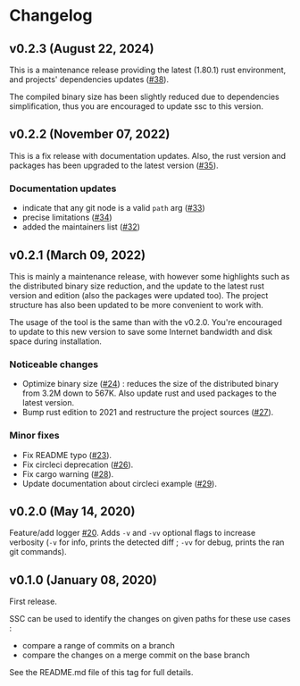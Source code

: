 # Changelog

## v0.2.3 (August 22, 2024)

This is a maintenance release providing the latest (1.80.1) rust environment,
and projects' dependencies updates ([#38](https://github.com/KnpLabs/should-skip-ci/pull/38)).

The compiled binary size has been slightly reduced due to dependencies
simplification, thus you are encouraged to update ssc to this version.


## v0.2.2 (November 07, 2022)

This is a fix release with documentation updates. Also, the rust version and
packages has been upgraded to the latest version ([#35](https://github.com/KnpLabs/should-skip-ci/pull/35)).

### Documentation updates

- indicate that any git node is a valid `path` arg ([#33](https://github.com/KnpLabs/should-skip-ci/pull/33))
- precise limitations ([#34](https://github.com/KnpLabs/should-skip-ci/pull/34))
- added the maintainers list ([#32](https://github.com/KnpLabs/should-skip-ci/pull/32))

## v0.2.1 (March 09, 2022)

This is mainly a maintenance release, with however some highlights such as the
distributed binary size reduction, and the update to the latest rust version and
edition (also the packages were updated too).
The project structure has also been updated to be more convenient to work with.

The usage of the tool is the same than with the v0.2.0.
You're encouraged to update to this new version to save some Internet bandwidth
and disk space during installation.

### Noticeable changes

- Optimize binary size ([#24](https://github.com/KnpLabs/should-skip-ci/pull/24)) :
reduces the size of the distributed binary from 3.2M down to 567K.
Also update rust and used packages to the latest version.
- Bump rust edition to 2021 and restructure the project sources ([#27](https://github.com/KnpLabs/should-skip-ci/pull/27)).

### Minor fixes

- Fix README typo ([#23](https://github.com/KnpLabs/should-skip-ci/pull/23)).
- Fix circleci deprecation ([#26](https://github.com/KnpLabs/should-skip-ci/pull/26)).
- Fix cargo warning ([#28](https://github.com/KnpLabs/should-skip-ci/pull/28)).
- Update documentation about circleci example ([#29](https://github.com/KnpLabs/should-skip-ci/pull/29)).

## v0.2.0 (May 14, 2020)

Feature/add logger [#20](https://github.com/KnpLabs/should-skip-ci/pull/20).
Adds `-v` and `-vv` optional flags to increase verbosity
(`-v` for info, prints the detected diff ; `-vv` for debug, prints the ran git
commands).

## v0.1.0 (January 08, 2020)

First release.

SSC can be used to identify the changes on given paths for these use cases :

- compare a range of commits on a branch
- compare the changes on a merge commit on the base branch

See the README.md file of this tag for full details.
